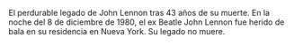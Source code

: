 El perdurable legado de John Lennon tras 43 años de su muerte. En 
la noche del 8 de diciembre de 1980, el ex Beatle John Lennon fue herido 
de bala en su residencia en Nueva York. Su legado no muere.
    